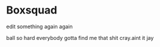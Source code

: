 # Boxsquad

edit something
again
again


ball so hard everybody gotta find me that shit cray.aint it jay
